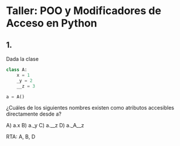 # Taller: POO y Modificadores de Acceso en Python  

## 1. 
Dada la clase  

```python
class A:
    x = 1
    _y = 2
    __z = 3

a = A()

```
¿Cuáles de los siguientes nombres existen como atributos accesibles directamente desde a?

A) a.x
B) a._y
C) a.__z
D) a._A__z


RTA: A, B, D
